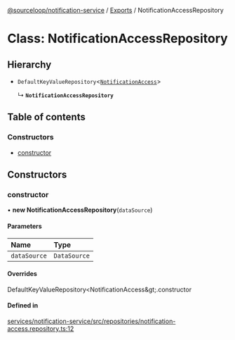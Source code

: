 [@sourceloop/notification-service](../README.md) / [Exports](../modules.md) / NotificationAccessRepository

# Class: NotificationAccessRepository

## Hierarchy

- `DefaultKeyValueRepository`<[`NotificationAccess`](NotificationAccess.md)\>

  ↳ **`NotificationAccessRepository`**

## Table of contents

### Constructors

- [constructor](NotificationAccessRepository.md#constructor)

## Constructors

### constructor

• **new NotificationAccessRepository**(`dataSource`)

#### Parameters

| Name | Type |
| :------ | :------ |
| `dataSource` | `DataSource` |

#### Overrides

DefaultKeyValueRepository&lt;NotificationAccess\&gt;.constructor

#### Defined in

[services/notification-service/src/repositories/notification-access.repository.ts:12](https://github.com/codeweb05/repo1/blob/a4cf318/services/notification-service/src/repositories/notification-access.repository.ts#L12)
